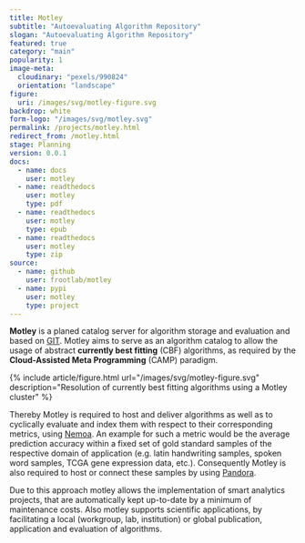 ```yaml
---
title: Motley
subtitle: "Autoevaluating Algorithm Repository"
slogan: "Autoevaluating Algorithm Repository"
featured: true
category: "main"
popularity: 1
image-meta:
  cloudinary: "pexels/990824"
  orientation: "landscape"
figure:
  uri: /images/svg/motley-figure.svg
backdrop: white
form-logo: "/images/svg/motley.svg"
permalink: /projects/motley.html
redirect_from: /motley.html
stage: Planning
version: 0.0.1
docs:
  - name: docs
    user: motley
  - name: readthedocs
    user: motley
    type: pdf
  - name: readthedocs
    user: motley
    type: epub
  - name: readthedocs
    user: motley
    type: zip
source:
  - name: github
    user: frootlab/motley
  - name: pypi
    user: motley
    type: project
---
```


**Motley** is a planed catalog server for algorithm storage and evaluation and
based on [GIT](https://git-scm.com/). Motley aims to serve as an algorithm
catalog to allow the usage of abstract **currently best fitting** (CBF)
algorithms, as required by the **Cloud-Assisted Meta Programming** (CAMP)
paradigm.

{% include article/figure.html url="/images/svg/motley-figure.svg"
  description="Resolution of currently best fitting algorithms using a Motley cluster" %}

Thereby Motley is required to host and deliver algorithms as well as to
cyclically evaluate and index them with respect to their corresponding metrics,
using [Nemoa](https://github.com/frootlab/nemoa). An example for such a metric
would be the average prediction accuracy within a fixed set of gold standard
samples of the respective domain of application (e.g. latin handwriting samples,
spoken word samples, TCGA gene expression data, etc.). Consequently Motley is
also required to host or connect these samples by using
[Pandora](https://github.com/frootlab/pandora).

Due to this approach motley allows the implementation of smart analytics
projects, that are automatically kept up-to-date by a minimum of maintenance
costs. Also motley supports scientific applications, by facilitating a local
(workgroup, lab, institution) or global publication, application and evaluation
of algorithms.
